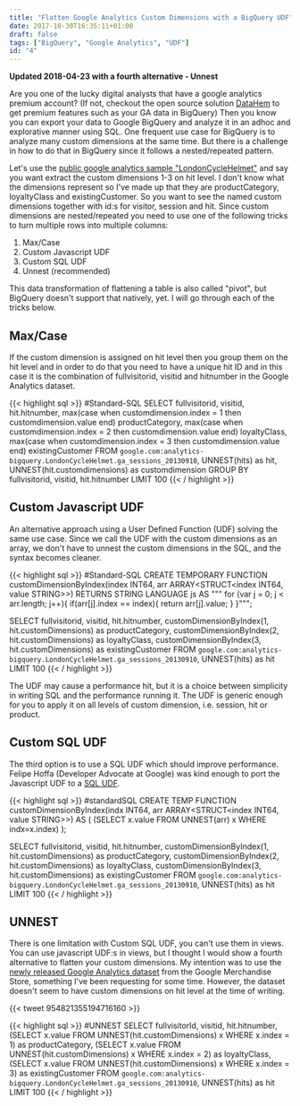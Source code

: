 ```yaml
---
title: "Flatten Google Analytics Custom Dimensions with a BigQuery UDF"
date: 2017-10-30T16:35:11+01:00
draft: false
tags: ["BigQuery", "Google Analytics", "UDF"]
id: "4"
---
```


**Updated 2018-04-23 with a fourth alternative - Unnest**

Are you one of the lucky digital analysts that have a google analytics premium account? (If not, checkout the open source solution [DataHem](/datahem-open-source-serverless-real-time-and-end-2-end-ml-pipeline-on-google-cloud-platform/) to get premium features such as your GA data in BigQuery) Then you know you can export your data to Google BigQuery and analyze it in an adhoc and explorative manner using SQL. One frequent use case for BigQuery is to analyze many custom dimensions at the same time. But there is a challenge in how to do that in BigQuery since it follows a nested/repeated pattern.

Let's use the [public google analytics sample "LondonCycleHelmet"](https://support.google.com/analytics/answer/3416091?hl=en) and say you want extract the custom dimensions 1-3 on hit level. I don't know what the dimensions represent so I've made up that they are productCategory, loyaltyClass and existingCustomer. So you want to see the named custom dimensions together with id:s for visitor, session and hit. Since custom dimensions are nested/repeated you need to use one of the following tricks to turn multiple rows into multiple columns:

1. Max/Case
2. Custom Javascript UDF
3. Custom SQL UDF
4. Unnest (recommended)

This data transformation of flattening a table is also called "pivot", but BigQuery doesn't support that natively, yet. I will go through each of the tricks below.

Max/Case
---
If the custom dimension is assigned on hit level then you group them on the hit level and in order to do that you need to have a unique hit ID and in this case it is the combination of fullvisitorid, visitid and hitnumber in the Google Analytics dataset.

{{< highlight sql >}}
#Standard-SQL
SELECT 
  fullvisitorid,
  visitid,
  hit.hitnumber,
  max(case when customdimension.index = 1 then customdimension.value end) productCategory,
  max(case when customdimension.index = 2 then customdimension.value end) loyaltyClass,
  max(case when customdimension.index = 3 then customdimension.value end) existingCustomer
FROM `google.com:analytics-bigquery.LondonCycleHelmet.ga_sessions_20130910`,
UNNEST(hits) as hit,
UNNEST(hit.customdimensions) as customdimension
GROUP BY fullvisitorid, visitid, hit.hitnumber
LIMIT 100
{{< / highlight >}}


Custom Javascript UDF
---
An alternative approach using a User Defined Function (UDF) solving the same use case. Since we call the UDF with the custom dimensions as an array, we don't have to unnest the custom dimensions in the SQL, and the syntax becomes cleaner. 

{{< highlight sql >}}
#Standard-SQL
CREATE TEMPORARY FUNCTION customDimensionByIndex(index INT64, arr ARRAY<STRUCT<index INT64, value STRING>>)
RETURNS STRING
LANGUAGE js AS """
  for (var j = 0; j < arr.length; j++){
    if(arr[j].index == index){
      return arr[j].value;
    }
  }""";

SELECT 
  fullvisitorid,
  visitid,
  hit.hitnumber,
  customDimensionByIndex(1, hit.customDimensions) as productCategory,
  customDimensionByIndex(2, hit.customDimensions) as loyaltyClass,
  customDimensionByIndex(3, hit.customDimensions) as existingCustomer
FROM `google.com:analytics-bigquery.LondonCycleHelmet.ga_sessions_20130910`,
UNNEST(hits) as hit
LIMIT 100
{{< / highlight >}}

The UDF may cause a performance hit, but it is a choice between simplicity in writing SQL and the performance running it. The UDF is generic enough for you to apply it on all levels of custom dimension, i.e. session, hit or product.

Custom SQL UDF
---
The third option is to use a SQL UDF which should improve performance. Felipe Hoffa (Developer Advocate at Google) was kind enough to port the Javascript UDF to a [SQL UDF](https://stackoverflow.com/a/44301282/132438).

{{< highlight sql >}}
#standardSQL
CREATE TEMP FUNCTION customDimensionByIndex(indx INT64, arr ARRAY<STRUCT<index INT64, value STRING>>) AS (
  (SELECT x.value FROM UNNEST(arr) x WHERE indx=x.index)
);

SELECT 
  fullvisitorid,
  visitid,
  hit.hitnumber,
  customDimensionByIndex(1, hit.customDimensions) as productCategory,
  customDimensionByIndex(2, hit.customDimensions) as loyaltyClass,
  customDimensionByIndex(3, hit.customDimensions) as existingCustomer
FROM `google.com:analytics-bigquery.LondonCycleHelmet.ga_sessions_20130910`,
UNNEST(hits) as hit
LIMIT 100
{{< / highlight >}}

UNNEST
---
There is one limitation with Custom SQL UDF, you can't use them in views. You can use javascript UDF:s in views, but I thought I would show a fourth alternative to flatten your custom dimensions. 
My intention was to use the [newly released Google Analytics dataset](https://support.google.com/analytics/answer/7586738?hl=en) from the Google Merchandise Store, something I've been requesting for some time. However, the dataset doesn't seem to have custom dimensions on hit level at the time of writing.

{{< tweet 954821355194716160 >}}

{{< highlight sql >}}
#UNNEST
SELECT
fullvisitorId,
visitid,
hit.hitnumber,
(SELECT x.value FROM UNNEST(hit.customDimensions) x WHERE x.index = 1) as productCategory,
(SELECT x.value FROM UNNEST(hit.customDimensions) x WHERE x.index = 2) as loyaltyClass,
(SELECT x.value FROM UNNEST(hit.customDimensions) x WHERE x.index = 3) as existingCustomer
FROM `google.com:analytics-bigquery.LondonCycleHelmet.ga_sessions_20130910`,
UNNEST(hits) as hit
LIMIT 100
{{< / highlight >}}
